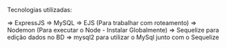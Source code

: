Tecnologias utilizadas:

=> ExpressJS
=> MySQL
=> EJS (Para trabalhar com roteamento)
=> Nodemon (Para executar o Node - Instalar Globalmente)
=> Sequelize para edição dados no BD
=> mysql2 para utilizar o MySql junto com o Sequelize
